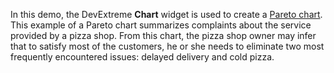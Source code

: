 In&nbsp;this demo, the DevExtreme **Chart** widget is&nbsp;used to&nbsp;create&nbsp;a [Pareto chart][0]. This example of&nbsp;a&nbsp;Pareto chart summarizes complaints about the service provided by&nbsp;a&nbsp;pizza shop. From this chart, the pizza shop owner may infer that to&nbsp;satisfy most of&nbsp;the customers, he&nbsp;or&nbsp;she needs to&nbsp;eliminate two most frequently encountered issues: delayed delivery and cold pizza.

[0]: https://en.wikipedia.org/wiki/Pareto_chart